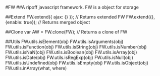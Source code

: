 #FW
##A ripoff javascript framework.
FW is a object for storage 

##Extend
	  FW.extend({ ajax: {} }); // Returns extended FW
    FW.extend({}, {enable: true}); // Returns merged object

##Clone
	var AW = FW.clone(FW); // Returns a clone of FW

##Utils
	FW.utils.isElement(obj) 
	FW.utils.isArguments(obj)
	FW.utils.isFunction(obj) 
	FW.utils.isString(obj) 
	FW.utils.isNumber(obj) 
	FW.utils.isNaN(obj) 
	FW.utils.isBoolean(obj)
	FW.utils.isArray(obj) 
	FW.utils.isDate(obj)
	FW.utils.isRegExp(obj)
	FW.utils.isNull(obj)
	FW.utils.isUndefined(obj)
	FW.utils.isEmpty(obj)
	FW.utils.isObject(obj)
	FW.utils.inArray(what, where)
 